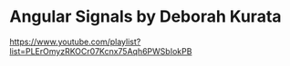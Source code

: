 # Angular Signals by Deborah Kurata
https://www.youtube.com/playlist?list=PLErOmyzRKOCr07Kcnx75Aqh6PWSbIokPB
